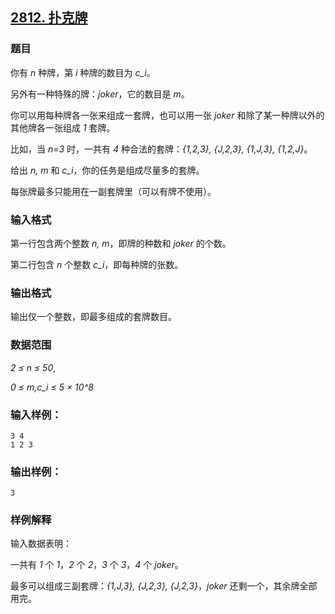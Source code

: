 ## [2812. 扑克牌](https://www.acwing.com/problem/content/2814/)

### 题目

你有 *n* 种牌，第 *i* 种牌的数目为 *c_i*。

另外有一种特殊的牌：*joker*，它的数目是 *m*。

你可以用每种牌各一张来组成一套牌，也可以用一张 *joker* 和除了某一种牌以外的其他牌各一张组成 *1* 套牌。

比如，当 *n=3* 时，一共有 *4* 种合法的套牌：*{1,2,3}, {J,2,3}, {1,J,3}, {1,2,J}*。

给出 *n, m* 和 *c_i*，你的任务是组成尽量多的套牌。

每张牌最多只能用在一副套牌里（可以有牌不使用）。

### 输入格式

第一行包含两个整数 *n, m*，即牌的种数和 *joker* 的个数。

第二行包含 *n* 个整数 *c_i*，即每种牌的张数。

### 输出格式

输出仅一个整数，即最多组成的套牌数目。

### 数据范围

*2 ≤ n ≤ 50*,

*0 ≤ m,c_i ≤ 5 × 10^8*

### 输入样例：

```
3 4
1 2 3
```

### 输出样例：

```
3
```

### 样例解释

输入数据表明：

一共有 *1* 个 *1*，*2* 个 *2*，*3* 个 *3*，*4* 个 *joker*。

最多可以组成三副套牌：*{1,J,3}, {J,2,3}, {J,2,3}*，*joker* 还剩一个，其余牌全部用完。
